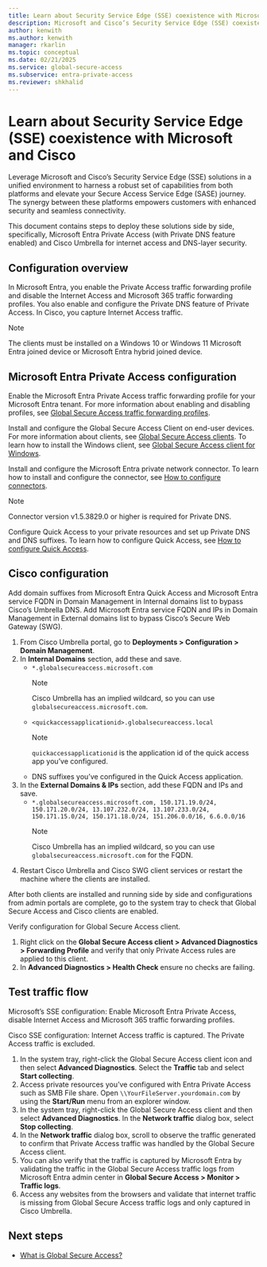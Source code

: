 ```yaml
---
title: Learn about Security Service Edge (SSE) coexistence with Microsoft and Cisco.
description: Microsoft and Cisco’s Security Service Edge (SSE) coexistence solution guide.
author: kenwith
ms.author: kenwith
manager: rkarlin
ms.topic: conceptual
ms.date: 02/21/2025
ms.service: global-secure-access
ms.subservice: entra-private-access 
ms.reviewer: shkhalid
---
```


# Learn about Security Service Edge (SSE) coexistence with Microsoft and Cisco

Leverage Microsoft and Cisco’s Security Service Edge (SSE) solutions in a unified environment to harness a robust set of capabilities from both platforms and elevate your Secure Access Service Edge (SASE) journey. The synergy between these platforms empowers customers with enhanced security and seamless connectivity.

This document contains steps to deploy these solutions side by side, specifically, Microsoft Entra Private Access (with Private DNS feature enabled) and Cisco Umbrella for internet access and DNS-layer security.
 
## Configuration overview

In Microsoft Entra, you enable the Private Access traffic forwarding profile and disable the Internet Access and Microsoft 365 traffic forwarding profiles. You also enable and configure the Private DNS feature of Private Access. In Cisco, you capture Internet Access traffic.

> [!NOTE]
> The clients must be installed on a Windows 10 or Windows 11 Microsoft Entra joined device or Microsoft Entra hybrid joined device.

## Microsoft Entra Private Access configuration

Enable the Microsoft Entra Private Access traffic forwarding profile for your Microsoft Entra tenant. For more information about enabling and disabling profiles, see [Global Secure Access traffic forwarding profiles](concept-traffic-forwarding.md).

Install and configure the Global Secure Access Client on end-user devices. For more information about clients, see [Global Secure Access clients](concept-clients.md). To learn how to install the Windows client, see [Global Secure Access client for Windows](how-to-install-windows-client.md). 

Install and configure the Microsoft Entra private network connector. To learn how to install and configure the connector, see [How to configure connectors](how-to-configure-connectors.md).

> [!NOTE]
> Connector version v1.5.3829.0 or higher is required for Private DNS.

Configure Quick Access to your private resources and set up Private DNS and DNS suffixes. To learn how to configure Quick Access, see [How to configure Quick Access](how-to-configure-quick-access.md).

## Cisco configuration

Add domain suffixes from Microsoft Entra Quick Access and Microsoft Entra service FQDN in Domain Management in Internal domains list to bypass Cisco’s Umbrella DNS. Add Microsoft Entra service FQDN and IPs in Domain Management in External domains list to bypass Cisco’s Secure Web Gateway (SWG).
1. From Cisco Umbrella portal, go to **Deployments > Configuration > Domain Management**.
1. In **Internal Domains** section, add these and save. 
    - `*.globalsecureaccess.microsoft.com` 
        > [!NOTE]
        > Cisco Umbrella has an implied wildcard, so you can use `globalsecureaccess.microsoft.com`.
    - `<quickaccessapplicationid>.globalsecureaccess.local` 
        > [!NOTE]
        > `quickaccessapplicationid` is the application id of the quick access app you’ve configured.
    - DNS suffixes you’ve configured in the Quick Access application.
1. In the **External Domains & IPs** section, add these FQDN and IPs and save.
    -  `*.globalsecureaccess.microsoft.com, 150.171.19.0/24, 150.171.20.0/24, 13.107.232.0/24, 13.107.233.0/24, 150.171.15.0/24, 150.171.18.0/24, 151.206.0.0/16, 6.6.0.0/16`
        > [!NOTE] 
        > Cisco Umbrella has an implied wildcard, so you can use `globalsecureaccess.microsoft.com` for the FQDN.
1. Restart Cisco Umbrella and Cisco SWG client services or restart the machine where the clients are installed.

After both clients are installed and running side by side and configurations from admin portals are complete, go to the system tray to check that Global Secure Access and Cisco clients are enabled.

Verify configuration for Global Secure Access client.
1. Right click on the **Global Secure Access client > Advanced Diagnostics > Forwarding Profile** and verify that only Private Access rules are applied to this client.
1. In **Advanced Diagnostics > Health Check** ensure no checks are failing.

## Test traffic flow
Microsoft’s SSE configuration: Enable Microsoft Entra Private Access, disable Internet Access and Microsoft 365 traffic forwarding profiles.

Cisco SSE configuration: Internet Access traffic is captured. The Private Access traffic is excluded.

1. In the system tray, right-click the Global Secure Access client icon and then select **Advanced Diagnostics**. Select the **Traffic** tab and select **Start collecting**.
1. Access private resources you’ve configured with Entra Private Access such as SMB File share. Open `\\YourFileServer.yourdomain.com` by using the **Start/Run** menu from an explorer window.
1. In the system tray, right-click the Global Secure Access client and then select **Advanced Diagnostics**. In the **Network traffic** dialog box, select **Stop collecting**.
1. In the **Network traffic** dialog box, scroll to observe the traffic generated to confirm that Private Access traffic was handled by the Global Secure Access client.
1. You can also verify that the traffic is captured by Microsoft Entra by validating the traffic in the Global Secure Access traffic logs from Microsoft Entra admin center in **Global Secure Access > Monitor > Traffic logs**.
1. Access any websites from the browsers and validate that internet traffic is missing from Global Secure Access traffic logs and only captured in Cisco Umbrella.

## Next steps

- [What is Global Secure Access?](overview-what-is-global-secure-access.md)
